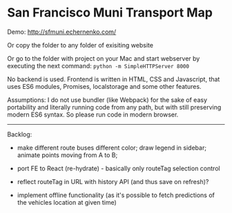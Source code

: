 San Francisco Muni Transport Map
================================
Demo: http://sfmuni.echernenko.com/

Or copy the folder to any folder of exisiting website

Or go to the folder with project on your Mac and start webserver by executing
the next command:
`python -m SimpleHTTPServer 8000`

No backend is used.
Frontend is written in HTML, CSS and Javascript, that uses ES6 modules, Promises,
localstorage and some other features.

Assumptions:
I do not use bundler (like Webpack) for the sake of easy portability and literally
running code from any path, but with still preserving modern ES6 syntax. So please
run code in modern browser.

----------
Backlog:
- make different route buses different color; draw legend in sidebar; animate points moving from A to B;
- port FE to React (re-hydrate) - basically only routeTag selection control

- reflect routeTag in URL with history API (and thus save on refresh)?
- implement offline functionality (as it's possible to fetch predictions of the
  vehicles location at given time)
